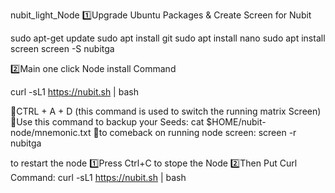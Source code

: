 nubit_light_Node
1️⃣Upgrade Ubuntu Packages & Create Screen for Nubit

sudo apt-get update sudo apt install git sudo apt install nano sudo apt install screen screen -S nubitga

2️⃣Main one click Node install Command

curl -sL1 https://nubit.sh | bash

🔸CTRL + A + D (this command is used to switch the running matrix Screen) 🔸Use this command to backup your Seeds: cat $HOME/nubit-node/mnemonic.txt 🔸to comeback on running node screen: screen -r nubitga

to restart the node 1️⃣Press Ctrl+C to stope the Node 2️⃣Then Put Curl Command: curl -sL1 https://nubit.sh | bash
